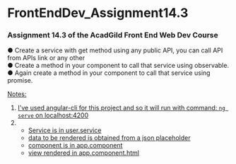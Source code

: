 # FrontEndDev_Assignment14.3
### Assignment 14.3 of the AcadGild Front End Web Dev Course

● Create a service with get method using any public API, you can call API from APIs link or any other  
● Create a method in your component to call that service using observable.  
● Again create a method in your component to call that service using promise.

<u>Notes:
1. I've used angular-cli for this project and so it will run with command:
`ng serve` on localhost:4200
2. * Service is in user.service
    * data to be rendered is obtained from a json placeholder
    * component is in app.component
    * view rendered in app.component.html